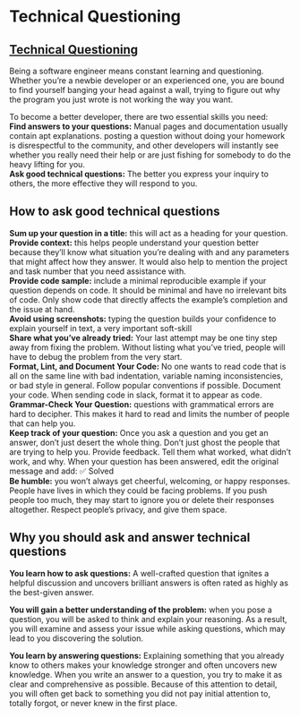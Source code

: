 # Technical Questioning
## <a href="https://alx-intranet.hbtn.io/concepts/100006" target="_blank">Technical Questioning</a>  

Being a software engineer means constant learning and questioning. Whether you’re a newbie developer or an experienced one, you are bound to find yourself banging your head against a wall, trying to figure out why the program you just wrote is not working the way you want.  

To become a better developer, there are two essential skills you need:  
**Find answers to your questions:** Manual pages and documentation usually contain apt explanations. posting a question without doing your homework is disrespectful to the community, and other developers will instantly see whether you really need their help or are just fishing for somebody to do the heavy lifting for you.  
**Ask good technical questions:** The better you express your inquiry to others, the more effective they will respond to you.  

## How to ask good technical questions
**Sum up your question in a title:** this will act as a heading for your question.  
**Provide context:** this helps people understand your question better because they’ll know what situation you’re dealing with and any parameters that might affect how they answer. It would also help to mention the project and task number that you need assistance with.  
**Provide code sample:** include a minimal reproducible example if your question depends on code. It should be minimal and have no irrelevant bits of code. Only show code that directly affects the example’s completion and the issue at hand.  
**Avoid using screenshots:** typing the question builds your confidence to explain yourself in text, a very important soft-skill  
**Share what you’ve already tried:** Your last attempt may be one tiny step away from fixing the problem. Without listing what you’ve tried, people will have to debug the problem from the very start.  
**Format, Lint, and Document Your Code:** No one wants to read code that is all on the same line with bad indentation, variable naming inconsistencies, or bad style in general. Follow popular conventions if possible. Document your code. When sending code in slack, format it to appear as code.  
**Grammar-Check Your Question:** questions with grammatical errors are hard to decipher. This makes it hard to read and limits the number of people that can help you.  
**Keep track of your question:** Once you ask a question and you get an answer, don’t just desert the whole thing. Don’t just ghost the people that are trying to help you. Provide feedback. Tell them what worked, what didn’t work, and why. When your question has been answered, edit the original message and add: ✅ Solved  
**Be humble:** you won’t always get cheerful, welcoming, or happy responses. People have lives in which they could be facing problems. If you push people too much, they may start to ignore you or delete their responses altogether. Respect people’s privacy, and give them space.  

## Why you should ask and answer technical questions
**You learn how to ask questions:** A well-crafted question that ignites a helpful discussion and uncovers brilliant answers is often rated as highly as the best-given answer.  

**You will gain a better understanding of the problem:** when you pose a question, you will be asked to think and explain your reasoning. As a result, you will examine and assess your issue while asking questions, which may lead to you discovering the solution.  

**You learn by answering questions:** Explaining something that you already know to others makes your knowledge stronger and often uncovers new knowledge. When you write an answer to a question, you try to make it as clear and comprehensive as possible. Because of this attention to detail, you will often get back to something you did not pay initial attention to, totally forgot, or never knew in the first place.  